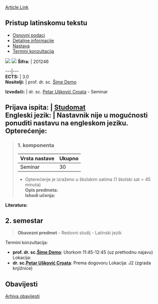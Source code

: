 [Article Link](https://www.fhs.hr/predmet/plt_a)

## Pristup latinskomu tekstu
  * [Osnovni podaci](https://www.fhs.hr/predmet/plt_a#v1id-523801_866826_1_0 "Osnovni podaci")
  * [Detaljne informacije](https://www.fhs.hr/predmet/plt_a#v1id-523801_866826_1_1 "Detaljne informacije")
  * [Nastava](https://www.fhs.hr/predmet/plt_a#v1id-523801_866826_1_2 "Nastava")
  * [Termini konzultacija](https://www.fhs.hr/predmet/plt_a#v1id-523801_866826_1_3 "Termini konzultacija")


[![](https://www.fhs.hr/img/flags/gif/hr.gif)](https://www.fhs.hr/predmet/plt_a) [![](https://www.fhs.hr/img/flags/gif/gb.gif)](https://www.fhs.hr/en/course/aatil_a)
**Šifra:** |  201246  
  
---|---  
**ECTS:** |  3.0   
**Nositelji:** |  prof. dr. sc. [Šime Demo](https://www.fhs.hr/djelatnik/sime.demo)   
  
**Izvođači:** |  dr. sc. [Petar Ušković Croata](https://www.fhs.hr/djelatnik/petar.uskovic_croata) - Seminar  
  
**Prijava ispita:** |  [Studomat](http://www.isvu.hr/studomat)  
**Engleski jezik:** |  Nastavnik nije u mogućnosti ponuditi nastavu na engleskom jeziku.   
**Opterećenje:**  
---  
> ### 1. komponenta
> | Vrsta nastave | Ukupno  
> ---|---  
> Seminar | 30  
> * Opterećenje je izraženo u školskim satima (1 školski sat = 45 minuta)   
**Opis predmeta:**  
> **Ishodi učenja:**  

  
**Literatura:**  

  
**2. semestar**  
---  
> **Obavezni predmet** - Redovni studij - Latinski jezik  
>   
Termini konzultacija: 
  * **prof. dr. sc.[Šime Demo](https://www.fhs.hr/djelatnik/sime.demo)**: 
Utorkom 11:45-12:45 (uz prethodnu najavu)
Lokacija: 
  * **dr. sc.[Petar Ušković Croata](https://www.fhs.hr/djelatnik/petar.uskovic_croata)**: 
Prema dogovoru
Lokacija: J2 (zgrada knjižnice) 


## Obavijesti
[Arhiva obavijesti](https://www.fhs.hr/predmet/plt_a?@=21887#news_116051 "Arhiva obavijesti")
